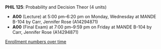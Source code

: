 **PHIL 125**: Probability and Decision Theor (4 units)

- **A00** (Lecture) at 5:00 pm–6:20 pm on Monday, Wednesday at MANDE B-104 by Carr, Jennifer Rose (A14294871)
- **A00** (Final Exam) at 7:00 pm–9:59 pm on Friday at MANDE B-104 by Carr, Jennifer Rose (A14294871)

[Enrollment numbers over time](./PHIL125.tsv)

